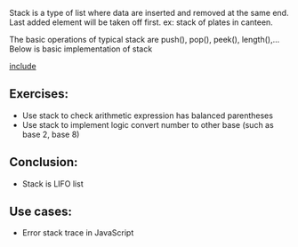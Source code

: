 Stack is a type of list where data are inserted and removed at the same end. Last added element will be taken off first.
ex: stack of plates in canteen.

The basic operations of typical stack are push(), pop(), peek(), length(),... Below is basic implementation of stack

[include](../sample-code/stack.js)

## Exercises:
- Use stack to check arithmetic expression has balanced parentheses
- Use stack to implement logic convert number to other base (such as base 2, base 8)

## Conclusion:
- Stack is LIFO list

## Use cases:
- Error stack trace in JavaScript
